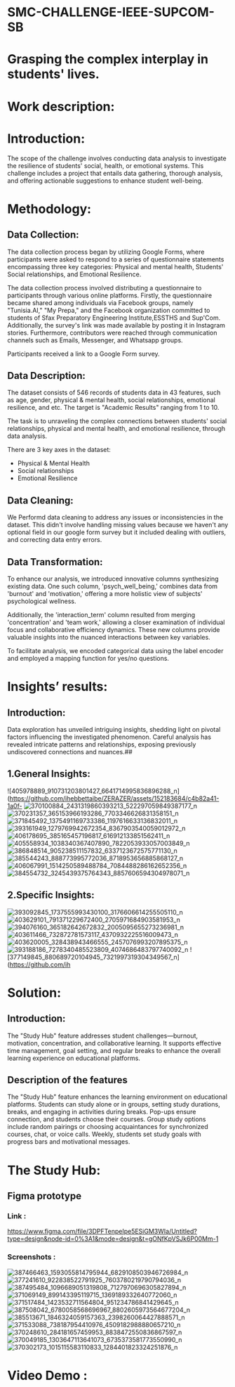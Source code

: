 # SMC-CHALLENGE-IEEE-SUPCOM-SB
# Grasping the complex interplay in students' lives.

# Work description: 
# Introduction:
The scope of the challenge involves conducting data analysis to investigate the resilience of students' social, health, or emotional systems. This challenge includes a project that entails data gathering, thorough analysis, and offering actionable suggestions to enhance student well-being.



# Methodology:

## Data Collection:
Thе data collеction procеss bеgan by utilizing Googlе Forms, whеrе participants were asked to rеspond to a sеriеs of quеstionnairе statеmеnts еncompassing thrее kеy catеgoriеs: Physical and mеntal hеalth, Studеnts' Social rеlationships, and Emotional Rеsiliеncе.

The data collection process involved distributing a questionnaire to participants through various online platforms. Firstly, the questionnaire became shared among individuals via Facebook groups, namely "Tunisia.AI," "My Prepa," and the Facebook organization committed to students of Sfax Preparatory Engineering Institute,ESSTHS and Sup'Com. Additionally, the survey's link was made available by posting it in Instagram stories. Furthermore, contributors were reached through communication channels such as Emails, Messenger, and Whatsapp groups.

Participants received a link to a Google Form survey.

## Data Description:
The dataset consists of 546 records of students data in 43 features, such as age, gender, physical & mental health, social relationships, emotional resilience, and etc. The target is "Academic Results" ranging from 1 to 10.

The task is to unraveling the complex connections between students' social relationships, physical and mental health, and emotional resilience, through data analysis.

There are 3 key axes in the dataset:

* Physical & Mental Health
* Social relationships
* Emotional Resilience
## Data Cleaning:
We Performd data cleaning to address any issues or inconsistencies in the dataset. This didn't involve handling missing values because we haven't any optional field in our google form survey but it included dealing with outliers, and correcting data entry errors.
## Data Transformation:
To enhance our analysis, we introduced innovative columns synthesizing existing data. One such column, 'psych_well_being,' combines data from 'burnout' and 'motivation,' offering a more holistic view of subjects' psychological wellness.

Additionally, the 'interaction_term' column resulted from merging 'concentration' and 'team work,' allowing a closer examination of individual focus and collaborative efficiency dynamics. These new columns provide valuable insights into the nuanced interactions between key variables.

To facilitate analysis, we encoded categorical data using the label encoder and employed a mapping function for yes/no questions.




# Insights’ results:
## Introduction:
Data exploration has unveiled intriguing insights, shedding light on pivotal factors influencing the investigated phenomenon. Careful analysis has revealed intricate patterns and relationships, exposing previously undiscovered connections and nuances.##
## 1.General Insights:
![405978889_910731203801427_6641714995836896288_n](https://github.com/ihebbettaibe/ZERAZER/assets/152183684/c4b82a41-1a0f-
![370100884_2431319860393213_522297059849387177_n](https://github.com/ihebbettaibe/ZERAZER/assets/152183684/ba582507-c72a-40f4-923d-93a26df44525)
![370231357_365153966193286_7703346626831358151_n](https://github.com/ihebbettaibe/ZERAZER/assets/152183684/d68268fd-9105-4390-a422-47cb9c80e69d)
![371845492_1375491169733386_1197616633136832011_n](https://github.com/ihebbettaibe/ZERAZER/assets/152183684/2bec64cb-4c31-4771-b4eb-d89ed91cef1d)
![393161949_1279769942672354_8367903540059012972_n](https://github.com/ihebbettaibe/ZERAZER/assets/152183684/bbdecf82-da19-4c66-aaba-cddaf38f9a29)
![406178695_385165457196817_616912133851562411_n](https://github.com/ihebbettaibe/ZERAZER/assets/152183684/c5e9e1fd-aa50-423d-9b66-83bfb0c85b30)
![405558934_1038340367407890_7822053933057003849_n](https://github.com/ihebbettaibe/ZERAZER/assets/152183684/0cea01ae-36eb-4916-96db-ffcceab00143)
![386848514_905238511157832_6337123672575771130_n](https://github.com/ihebbettaibe/ZERAZER/assets/152183684/0992a4b4-6ccf-40a9-a404-027e0c4ec64d)
![385544243_888773995772036_8718953656885868127_n](https://github.com/ihebbettaibe/ZERAZER/assets/152183684/c79322ff-404e-4f78-ac77-eebde119d32c)
![406067991_1514250589488784_7084488286162652356_n](https://github.com/ihebbettaibe/ZERAZER/assets/152183684/0f9dfac4-2344-491e-bf92-43eb463d828f)
![384554732_3245439375764343_8857606594304978071_n](https://github.com/ihebbettaibe/ZERAZER/assets/152183684/981173da-c871-4abd-9f6f-6d9bead353a7)



## 2.Specific Insights:

![393092845_1737555993430100_3176606614255505110_n](https://github.com/ihebbettaibe/ZERAZER/assets/152183684/e8ce241b-7161-45c4-8ea9-3fb15d648297)
![403629101_791371229672400_2705971684903581953_n](https://github.com/ihebbettaibe/ZERAZER/assets/152183684/b5ac2958-4b42-43e4-a92d-a91e301abac6)
![394076160_365182642672832_2005095655273236981_n](https://github.com/ihebbettaibe/ZERAZER/assets/152183684/d42787bf-3650-44a0-85ae-30ec74ee34d8)
![403611466_732872781573117_4370932225516009473_n](https://github.com/ihebbettaibe/ZERAZER/assets/152183684/424d34e2-28a0-4ae9-9c59-d76f2079b263)
![403620005_328438943466555_2457076993207895375_n](https://github.com/ihebbettaibe/ZERAZER/assets/152183684/9c9cbe02-d4aa-4f54-a2a6-863b210d7645)
![393188186_7278340485523809_4074686483797740092_n](https://github.com/ihebbettaibe/ZERAZER/assets/152183684/bac6259b-6061-4cc5-9feb-4af553cfcb71)
![377149845_880689720104945_7321997319304349567_n](https://github.com/ih




# Solution:
## Introduction: 
The "Study Hub" feature addresses student challenges—burnout, motivation, concentration, and collaborative learning. It supports effective time management, goal setting, and regular breaks to enhance the overall learning experience on educational platforms.
## Description of the features
The "Study Hub" feature enhances the learning environment on educational platforms. Students can study alone or in groups, setting study durations, breaks, and engaging in activities during breaks. Pop-ups ensure connection, and students choose their courses. Group study options include random pairings or choosing acquaintances for synchronized courses, chat, or voice calls. Weekly, students set study goals with progress bars and motivational messages.

# The Study Hub:
## Figma prototype 
### Link :
https://www.figma.com/file/3DPFTenpeIpe5ESiGM3WIa/Untitled?type=design&node-id=0%3A1&mode=design&t=gONfKpVSJk6P00Mm-1

### Screenshots :
![387466463_1593055814795944_6829108503946726984_n](https://github.com/fathi-hamed/SMC-CHALLENGE-IEEE-SUPCOM-SB/assets/138572009/f321385f-25eb-4ab8-be94-845c3583474d)
![377241610_922838522791925_7603780219790794036_n](https://github.com/fathi-hamed/SMC-CHALLENGE-IEEE-SUPCOM-SB/assets/138572009/d1aa8d7a-fe06-4478-b100-ed2f8dccf620)
![387495484_1096689051319808_7127970696305827894_n](https://github.com/fathi-hamed/SMC-CHALLENGE-IEEE-SUPCOM-SB/assets/138572009/06f75b74-2584-4e0d-b94f-46e85c0c545a)
![371069149_899143395119715_1369189332640772060_n](https://github.com/fathi-hamed/SMC-CHALLENGE-IEEE-SUPCOM-SB/assets/138572009/d1d7e5af-c882-449c-b25f-3e452cbc0cdd)
![371517484_1423532711564804_951234786841429645_n](https://github.com/fathi-hamed/SMC-CHALLENGE-IEEE-SUPCOM-SB/assets/138572009/43d00081-5214-4708-bc59-632c42a51e03)
![387508042_6780058568696967_8802605973564677204_n](https://github.com/fathi-hamed/SMC-CHALLENGE-IEEE-SUPCOM-SB/assets/138572009/8f91ec9a-3508-4632-8544-5d999677fbdb)
![385513671_1846324059157363_2398260064427888571_n](https://github.com/fathi-hamed/SMC-CHALLENGE-IEEE-SUPCOM-SB/assets/138572009/b0e0769c-0cfb-4393-a43a-2f029ab3f6ff)
![371533088_738187954410976_4509182988880657210_n](https://github.com/fathi-hamed/SMC-CHALLENGE-IEEE-SUPCOM-SB/assets/138572009/7ac0318d-1e3e-4d65-8f2d-fe00d5992902)
![370248610_284181657459953_8838472550836867597_n](https://github.com/fathi-hamed/SMC-CHALLENGE-IEEE-SUPCOM-SB/assets/138572009/99dc58a8-d72e-4fc2-ac1e-cc8d34540e2a)
![370049185_1303647113641073_6735373581773550990_n](https://github.com/fathi-hamed/SMC-CHALLENGE-IEEE-SUPCOM-SB/assets/138572009/8e78de12-138c-407a-8e66-b3a8051da52f)
![370302173_1015115583110833_1284401823324251876_n](https://github.com/fathi-hamed/SMC-CHALLENGE-IEEE-SUPCOM-SB/assets/138572009/1fda4d2f-54b4-4af2-ba4c-5cb656c46154)

# Video Demo :







